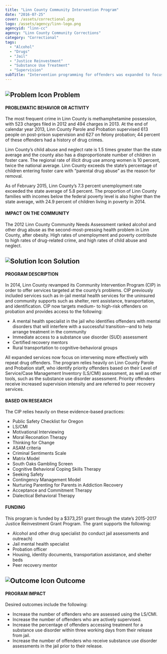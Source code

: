 ```yaml
---
title: "Linn County Community Intervention Program"
date: "2016-07-25"
cover: /assets/correctional.png
logo: /assets/agency/linn-logo.png
agencyid: "linn-cc"
agency: "Linn County Community Corrections"
category: "Correctional"
tags:
  - "Alcohol"
  - "Drugs"
  - "Jail"
  - "Justice Reinvestment"
  - "Substance Use Treatment"
  - "Supervision"
subTitle: "Intervention programming for offenders was expanded to focus on intervening more effectively with repeat drug offenders through treatment and support services."
---
```


## ![Problem Icon](https://github.com/google/material-design-icons/raw/master/alert/1x_web/ic_error_outline_black_48dp.png "Problem") Problem

#### PROBLEMATIC BEHAVIOR OR ACTIVITY

The most frequent crime in Linn County is methamphetamine possession, with 523 charges filed in 2012 and 494 charges in 2013. At the end of calendar year 2013, Linn County Parole and Probation supervised 613 people on post-prison supervision and 627 on felony probation; 44 percent of these offenders had a history of drug crimes.

Linn County’s child abuse and neglect rate is 1.5 times greater than the state average and the county also has a disproportionate number of children in foster care. The regional rate of illicit drug use among women is 10 percent, twice the national average. Linn County exceeds the state’s percentage of children entering foster care with “parental drug abuse” as the reason for removal.

As of February 2015, Linn County’s 7.3 percent unemployment rate exceeded the state average of 5.8 percent. The proportion of Linn County families with incomes below the federal poverty level is also higher than the state average, with 24.9 percent of children living in poverty in 2014.

#### IMPACT ON THE COMMUNITY

The 2012 Linn County Community Needs Assessment ranked alcohol and other drug abuse as the second-most-pressing health problem in Linn County, after obesity. High rates of unemployment and poverty contribute to high rates of drug-related crime, and high rates of child abuse and neglect.

## ![Solution Icon](https://github.com/google/material-design-icons/raw/master/action/1x_web/ic_lightbulb_outline_black_48dp.png "Solution") Solution

#### PROGRAM DESCRIPTION

In 2014, Linn County revamped its Community Intervention Program (CIP) in order to offer services targeted at the county’s problems. CIP previously included services such as in-jail mental health services for the uninsured and community supports such as shelter, rent assistance, transportation, and identification. CIP now targets medium- to high-risk offenders on probation and provides access to the following:

* A mental health specialist in the jail who identifies offenders with mental disorders that will interfere with a successful transition—and to help arrange treatment in the community
* Immediate access to a substance use disorder (SUD) assessment
* Certified recovery mentors
* Rural transportation to cognitive-behavioral groups

All expanded services now focus on intervening more effectively with repeat drug offenders. The program relies heavily on Linn County Parole and Probation staff, who identify priority offenders based on their Level of Service/Case Management Inventory (LS/CMI) assessment, as well as other tools, such as the substance use disorder assessment. Priority offenders receive increased supervision intensity and are referred to peer recovery services.

#### BASED ON RESEARCH

The CIP relies heavily on these evidence-based practices:

* Public Safety Checklist for Oregon
* LS/CMI
* Motivational Interviewing
* Moral Reconation Therapy
* Thinking for Change
* ASAM criteria
* Criminal Sentiments Scale
* Matrix Model
* South Oaks Gambling Screen
* Cognitive Behavioral Coping Skills Therapy
*  Seeking Safety
* Contingency Management Model
* Nurturing Parenting for Parents in Addiction Recovery
* Acceptance and Commitment Therapy
*  Dialectical Behavioral Therapy

#### FUNDING

This program is funded by a $373,251 grant through the state’s 2015-2017 Justice Reinvestment Grant Program. The grant supports the following:

* Alcohol and other drug specialist (to conduct jail assessments and outreach)
* Jail mental health specialist
* Probation officer
* Housing, identity documents, transportation assistance, and shelter beds
* Peer recovery mentor

## ![Outcome Icon](https://github.com/google/material-design-icons/raw/master/action/1x_web/ic_view_list_black_48dp.png "Outcome") Outcome

#### PROGRAM IMPACT

Desired outcomes include the following:

* Increase the number of offenders who are assessed using the LS/CMI.
* Increase the number of offenders who are actively supervised.
* Increase the percentage of offenders accessing treatment for a substance use disorder within three working days from their release from jail.
* Increase the number of offenders who receive substance use disorder assessments in the jail prior to their release.
